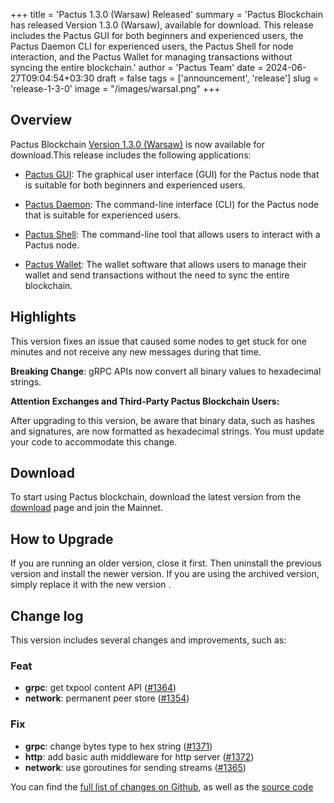 +++
title = 'Pactus 1.3.0 (Warsaw) Released'
summary = 'Pactus Blockchain has released Version 1.3.0 (Warsaw), available for download. This release includes the Pactus GUI for both beginners and experienced users, the Pactus Daemon CLI for experienced users, the Pactus Shell for node interaction, and the Pactus Wallet for managing transactions without syncing the entire blockchain.'
author = 'Pactus Team'
date = 2024-06-27T09:04:54+03:30
draft = false
tags = ['announcement', 'release']
slug = 'release-1-3-0'
image = "/images/warsal.png"
+++

## Overview

Pactus Blockchain [Version 1.3.0 (Warsaw)](https://github.com/pactus-project/pactus/releases/tag/v1.3.0) is now available for download.This release includes the following applications:

- [Pactus GUI](https://docs.pactus.org/get-started/pactus-gui/):
  The graphical user interface (GUI) for the Pactus node that is suitable
  for both beginners and experienced users.

- [Pactus Daemon](https://docs.pactus.org/get-started/pactus-daemon/):
  The command-line interface (CLI) for the Pactus node that is suitable for experienced users.

- [Pactus Shell](https://docs.pactus.org/tutorials/pactus-shell/):
  The command-line tool that allows users to interact with a Pactus node.

- [Pactus Wallet](https://docs.pactus.org/tutorials/pactus-wallet/):
  The wallet software that allows users to manage their wallet and send transactions
  without the need to sync the entire blockchain.

## Highlights

This version fixes an issue that caused some nodes to get stuck for one minutes and
not receive any new messages during that time.

**Breaking Change**: gRPC APIs now convert all binary values to hexadecimal strings.

<div class="alert alert-warning block">
  <b>Attention Exchanges and Third-Party Pactus Blockchain Users:</b>
  <p class="text">
    After upgrading to this version, be aware that binary data, such as hashes and signatures,
    are now formatted as hexadecimal strings. You must update your code to accommodate this change.
  </p>
</div>

## Download

To start using Pactus blockchain, download the latest version from the [download](/en/download)
page and join the Mainnet.

## How to Upgrade

If you are running an older version, close it first.
Then uninstall the previous version and install the newer version.
If you are using the archived version, simply replace it with the new version .

## Change log

This version includes several changes and improvements, such as:

### Feat

- **grpc**: get txpool content API ([#1364](https://github.com/pactus-project/pactus/pull/1364))
- **network**: permanent peer store ([#1354](https://github.com/pactus-project/pactus/pull/1354))

### Fix

- **grpc**: change bytes type to hex string ([#1371](https://github.com/pactus-project/pactus/pull/1371))
- **http**: add basic auth middleware for http server ([#1372](https://github.com/pactus-project/pactus/pull/1372))
- **network**: use goroutines for sending streams ([#1365](https://github.com/pactus-project/pactus/pull/1365))

You can find the [full list of changes on Github](https://github.com/pactus-project/pactus/compare/v1.2.0...v1.3.0),
as well as the [source code](https://github.com/pactus-project/pactus/releases/tag/v1.3.0)
